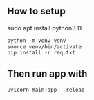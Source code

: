 ## How to setup

sudo apt install python3.11

```
python -m venv venv
source venv/bin/activate
pip install -r req.txt
```

## Then run app with

```
uvicorn main:app --reload
```
